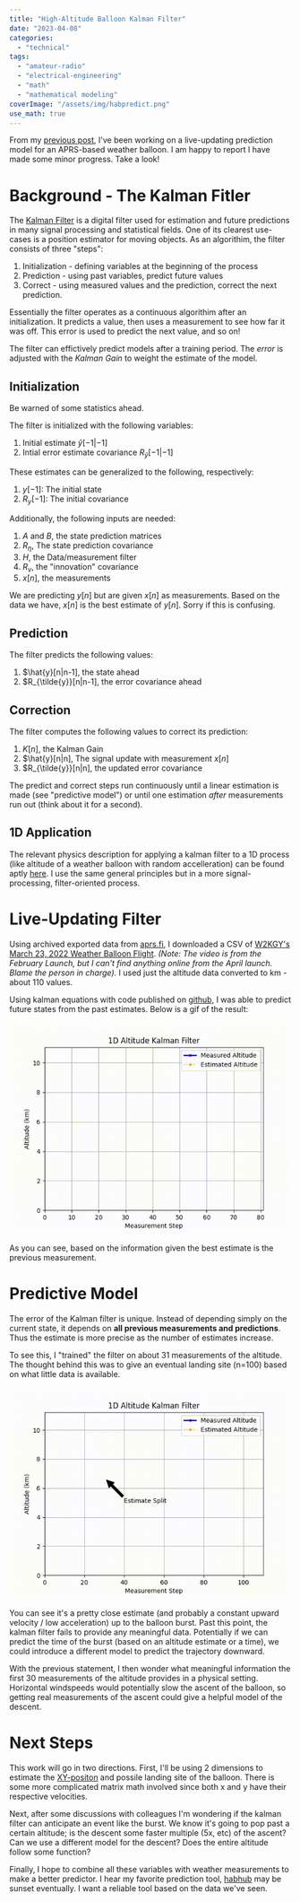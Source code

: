 ```yaml
---
title: "High-Altitude Balloon Kalman Filter"
date: "2023-04-08"
categories:
  - "technical"
tags:
  - "amateur-radio"
  - "electrical-engineering"
  - "math"
  - "mathematical modeling"
coverImage: "/assets/img/habpredict.png"
use_math: true
---
```


From my [previous post](/_posts/2022-12-16-Weather-Balloon-Prediction.md), I've been working on a live-updating prediction model for an APRS-based weather balloon. I am happy to report I have made some minor progress. Take a look!

# Background - The Kalman Fitler
The [Kalman Filter](https://www.kalmanfilter.net/kalman1d_pn.html) is a digital filter used for estimation and future predictions in many signal processing and statistical fields. One of its clearest use-cases is a position estimator for moving objects. As an algorithim, the filter consists of three "steps":

1. Initialization - defining variables at the beginning of the process
2. Prediction - using past variables, predict future values
3. Correct - using measured values and the prediction, correct the next prediction.

Essentially the filter operates as a continuous algorithim after an initialization. It predicts a value, then uses a measurement to see how far it was off. This error is used to predict the next value, and so on!

The filter can effictively predict models after a training period. The _error_ is adjusted with the _Kalman Gain_ to weight the estimate of the model.

## Initialization
Be warned of some statistics ahead.

The filter is initialized with the following variables:

1. Initial estimate $\hat{y}[-1|-1]$
2. Intial error estimate covariance $R_{\tilde{y}}[-1|-1]$

These estimates can be generalized to the following, respectively:

1. $y[-1]$: The initial state
2. $R_y[-1]$: The initial covariance

Additionally, the following inputs are needed:

1. $A$ and $B$, the state prediction matrices
2. $R_{\eta}$, The state prediction covariance
3. $H$, the Data/measurement filter
4. $R_v$, the "innovation" covariance
5. $x[n]$, the measurements

We are predicting $y[n]$ but are given $x[n]$ as measurements. Based on the data we have, $x[n]$ is the best estimate of $y[n]$. Sorry if this is confusing.

## Prediction

The filter predicts the following values:

1. $\hat{y}[n|n-1], the state ahead
2. $R_{\tilde{y}}[n|n-1], the error covariance ahead

## Correction

The filter computes the following values to correct its prediction:

1. $K[n]$, the Kalman Gain
2. $\hat{y}[n|n], The signal update with measurement $x[n]$
3. $R_{\tilde{y}}[n|n], the updated error covariance

The predict and correct steps run continuously until a linear estimation is made (see "predictive model") or until one estimation _after_ measurements run out (think about it for a second).

## 1D Application

The relevant physics description for applying a kalman filter to a 1D process (like altitude of a weather balloon with random accelleration) can be found aptly [here](https://www.kalmanfilter.net/kalman1d_pn.html). I use the same general principles but in a more signal-processing, filter-oriented process.

# Live-Updating Filter

Using archived exported data from [aprs.fi](https://aprs.fi), I downloaded a CSV of [W2KGY's March 23, 2022 Weather Balloon Flight](https://www.youtube.com/watch?v=ZlusBt7K_RY). _(Note: The video is from the February Launch, but I can't find anything online from the April launch. Blame the person in charge)._ I used just the altitude data converted to km - about 110 values.

Using kalman equations with code published on [github](https://github.com/N2WU/APRS_Kalman/blob/main/aprs_kalman.py), I was able to predict future states from the past estimates. Below is a gif of the result:

![Kalman 1D GIF](https://github.com/N2WU/APRS_Kalman/blob/main/Kalman1D.gif?raw=true)

As you can see, based on the information given the best estimate is the previous measurement.

# Predictive Model

The error of the Kalman filter is unique. Instead of depending simply on the current state, it depends on **all previous measurements and predictions**. Thus the estimate is more precise as the number of estimates increase.

To see this, I "trained" the filter on about 31 measurements of the altitude. The thought behind this was to give an eventual landing site (n=100) based on what little data is available. 

![Kalman 1D GIF](https://github.com/N2WU/APRS_Kalman/blob/main/Kalman1D_2.gif?raw=true)

You can see it's a pretty close estimate (and probably a constant upward velocity / low acceleration) up to the balloon burst. Past this point, the kalman filter fails to provide any meaningful data. Potentially if we can predict the time of the burst (based on an altitude estimate or a time), we could introduce a different model to predict the trajectory downward.

With the previous statement, I then wonder what meaningful information the first 30 measurements of the altitude provides in a physical setting. Horizontal windspeeds would potentially slow the ascent of the balloon, so getting real measurements of the ascent could give a helpful model of the descent.

# Next Steps

This work will go in two directions. First, I'll be using 2 dimensions to estimate the [XY-positon]() and possile landing site of the balloon. There is some more complicated matrix math involved since both x and y have their respective velocities.

Next, after some discussions with colleagues I'm wondering if the kalman filter can anticipate an event like the burst. We know it's going to pop past a certain altitude; is the descent some faster multiple (5x, etc) of the ascent? Can we use a different model for the descent? Does the entire altitude follow some function?

Finally, I hope to combine all these variables with weather measurements to make a better predictor. I hear my favorite prediction tool, [habhub](https://predict.sondehub.org/) may be sunset eventually. I want a reliable tool based on the data we've seen.